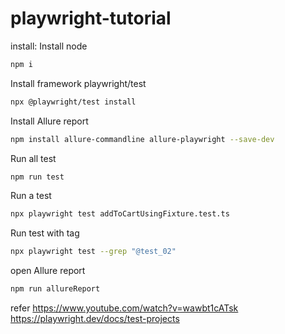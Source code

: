 # playwright-tutorial 
install:
Install node
```bash
npm i
```
Install framework playwright/test

```bash
npx @playwright/test install
```

Install Allure report
```bash
npm install allure-commandline allure-playwright --save-dev
```

Run all test
```bash
npm run test
```
Run a test
```bash
npx playwright test addToCartUsingFixture.test.ts
```
Run test with tag
```bash
npx playwright test --grep "@test_02"
```

open Allure report
```bash
npm run allureReport
```
refer
https://www.youtube.com/watch?v=wawbt1cATsk
https://playwright.dev/docs/test-projects

